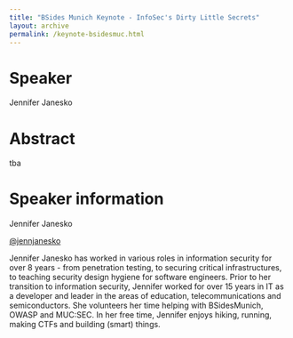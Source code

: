 ```yaml
---
title: "BSides Munich Keynote - InfoSec's Dirty Little Secrets"
layout: archive
permalink: /keynote-bsidesmuc.html
---
```


# Speaker

Jennifer Janesko

# Abstract

tba

# Speaker information

Jennifer Janesko

[@jennjanesko](https://twitter.com/jennjanesko)

Jennifer Janesko has worked in various roles in information security for over 8 years - from penetration testing, to securing critical infrastructures, to teaching security design hygiene for software engineers. Prior to her transition to information  security, Jennifer worked for over 15 years in IT as a developer and  leader in the areas of education, telecommunications and semiconductors.  She volunteers her time helping with BSidesMunich, OWASP and MUC:SEC. In her free time, Jennifer enjoys hiking, running, making CTFs and building (smart) things.
